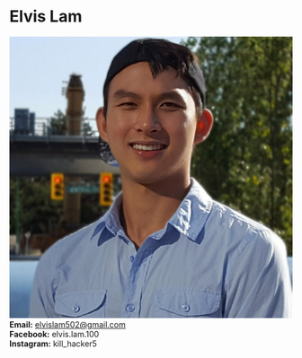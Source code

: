# Elvis Lam
![alt text](https://raw.githubusercontent.com/Megachin502/megachin502.github.io/master/profile.jpg)
<b>Email:</b> elvislam502@gmail.com<br>
<b>Facebook:</b> elvis.lam.100<br>
<b>Instagram:</b> kill_hacker5<br>
